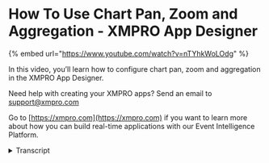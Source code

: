 # How To Use Chart Pan, Zoom and Aggregation - XMPRO App Designer
{% embed url="https://www.youtube.com/watch?v=nTYhkWoLOdg" %}

In this video, you’ll learn how to configure chart pan, zoom and aggregation in the XMPRO App Designer.

Need help with creating your XMPRO apps? Send an email to support@xmpro.com

Go to [https://xmpro.com](https://xmpro.com) if you want to learn more about how you can build real-time applications with our Event Intelligence Platform.
<details>
<summary>Transcript</summary>hi and welcome to another training video

from xmpro

this is an advanced video on how to use

the chart

specifically around panning zooming and

aggregation

i have here a chart with a lot of data

points

i would like to be able to zoom to get

more detail

to do this you can go to appearance

in the block properties and then check

enable pan and zoom

this will create a bar at the top and if

you scroll up

then it will zoom in

and if you scroll down it will zoom out

you can pan by clicking on the bar in

the top

and moving it left or right

now as you can see some of these points

are very close together

and we might not want to get all of

these points

as it will slow the chart down

to deal with this you can use

aggregation

aggregation is applied per series so go

into the series settings

and then go down to aggregation and

choose one of the aggregation

formulas average will average out the

points in a given range

count will count the number of entries

in a given range

max will get the maximum value in a

given range

min will get the minimum value and some

will add up all the values

this could be useful for bar charts i'm

going to choose average

and then apply save and launch

and now as you can see the dots are

separated by a specific amount

for each and they will be averaging all

the points

that appear between them so if i zoom in

on this little section here as soon as i

zoom in more than a certain amount

it gets more of the points

and then if i zoom in even more it'll

get more points

and if i zoom in even further

then you'll be able to see that these

points here

go up and then down and then up and then

down but if i scroll

scroll out a little bit more the points

are all flat

as it is averaging out the starter

so you do lose a little bit of fidelity

in exchange for

more performance this has been how to

use the chart

pan zoom and aggregation
</details>